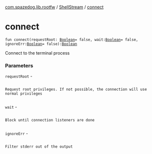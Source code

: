 [com.spazedog.lib.rootfw](../index.md) / [ShellStream](index.md) / [connect](.)

# connect

`fun connect(requestRoot: `[`Boolean`](https://kotlinlang.org/api/latest/jvm/stdlib/kotlin/-boolean/index.html)` = false, wait: `[`Boolean`](https://kotlinlang.org/api/latest/jvm/stdlib/kotlin/-boolean/index.html)` = false, ignoreErr: `[`Boolean`](https://kotlinlang.org/api/latest/jvm/stdlib/kotlin/-boolean/index.html)` = false): `[`Boolean`](https://kotlinlang.org/api/latest/jvm/stdlib/kotlin/-boolean/index.html)

Connect to the terminal process

### Parameters

`requestRoot` -

```

```
    Request root privileges. If not possible, the connection will use normal privileges
```

```

`wait` -

```

```
    Block until connection listeners are done
```

```

`ignoreErr` -

```

```
    Filter stderr out of the output
```

```

